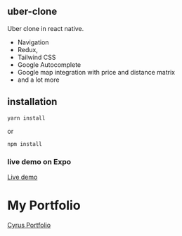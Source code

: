 ## uber-clone

Uber clone in react native. 
- Navigation
- Redux, 
- Tailwind CSS
- Google Autocomplete
- Google map integration with price and distance matrix
- and a lot more

## installation

```
yarn install
```

or

```
npm install
```

### live demo on Expo

[Live demo](https://exp://exp.host/@sleebeb/uber-clone?release-channel=default)

# My Portfolio 
[Cyrus Portfolio](https://cyrusgm.netlify.app/)
